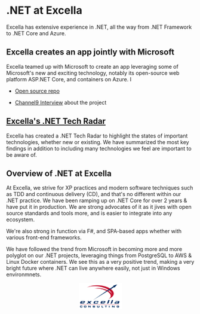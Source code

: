 # .NET at Excella

Excella has extensive experience in .NET, all the way from .NET Framework to .NET Core and Azure. 

## Excella creates an app jointly with Microsoft

Excella teamed up with Microsoft to create an app leveraging some of Microsoft's new and exciting technology, notably its open-source web platform ASP.NET Core, and containers on Azure. I

* [Open source repo](https://githib.com/excellalabs/skillustrator)

* [Channel9 Interview](https://channel9.msdn.com/Blogs/DevRadio/DR1745) about the project

## [Excella's .NET Tech Radar](https://pages.excellalabs.com/dotnet-radar)

Excella has created a .NET Tech Radar to highlight the states of important technologies, whether new or existing. We have summarized the most key findings in addition to including many technologies we feel are important to be aware of.

## Overview of .NET at Excella

At Excella, we strive for XP practices and modern software techniques such as TDD and continuous delivery (CD), and that's no different within our .NET practice. We have been ramping up on .NET Core for over 2 years & have put it in production. We are strong advocates of it as it jives with open source standards and tools more, and is easier to integrate into any ecosystem.

We're also strong in function via F#, and SPA-based apps whether with various front-end frameworks.

We have followed the trend from Microsoft in becoming more and more polyglot on our .NET projects, leveraging things from PostgreSQL to AWS & Linux Docker containers. We see this as a very positive trend, making a very bright future where .NET can live anywhere easily, not just in Windows environmnets.

<p style="text-align:center"><a href="https://excella.com"><img style="width:115px" src="images/Excella_Logo_Color.png" alt="Excella" /></a></p>